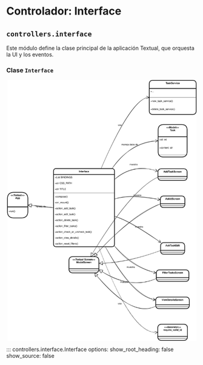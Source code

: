 # Controlador: Interface

## `controllers.interface`

Este módulo define la clase principal de la aplicación Textual, que orquesta la UI y los eventos.

### Clase `Interface`

<p align="center">
    <img src="/images/class_Interface.svg"
        alt="Diagrama UML Interface"
        width="500" align="center"/>
</p>

::: controllers.interface.Interface
    options:
        show_root_heading: false
        show_source: false
